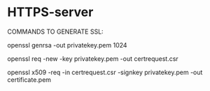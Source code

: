 # HTTPS-server

COMMANDS TO GENERATE SSL:

openssl genrsa -out privatekey.pem 1024

openssl req -new -key privatekey.pem -out certrequest.csr

openssl x509 -req -in certrequest.csr -signkey privatekey.pem -out certificate.pem

